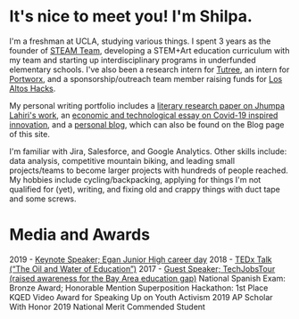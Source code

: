 # It's nice to meet you! I'm Shilpa. 

I'm a freshman at UCLA, studying various things. I spent 3 years as the founder of [STEAM Team](http://steamteamorg.weebly.com/), developing a STEM+Art education curriculum with my team and starting up interdisciplinary programs in underfunded elementary schools. I've also been a research intern for [Tutree](http://v2.tutree.com/), an intern for [Portworx](https://portworx.com/), and a sponsorship/outreach team member raising funds for [Los Altos Hacks](https://www.losaltoshacks.com/).

My personal writing portfolio includes a [literary research paper on Jhumpa Lahiri's work](https://docs.google.com/document/d/1kcqNL44ae6O0nsqL5KTu3EWbf3StlrCORGjADGM4yYM/edit?usp=sharing), an [economic and technological essay on Covid-19 inspired innovation](https://medium.com/@shilpa.padiki.rao/covid-19-emerging-technologies-and-their-economic-implications-d46fa8c0f669), and a [personal blog](https://shilpaontheinternet.wordpress.com), which can also be found on the Blog page of this site.

I'm familiar with Jira, Salesforce, and Google Analytics. Other skills include: data analysis, competitive mountain biking, and leading small projects/teams to become larger projects with hundreds of people reached.
My hobbies include cycling/backpacking, applying for things I'm not qualified for (yet), writing, and fixing old and crappy things with duct tape and some screws.

# Media and Awards

2019 - [Keynote Speaker; Egan Junior High career day](https://docs.google.com/document/d/16NayvdfVF5YLepgT3DZNs8v2pzVO3Ob1EYPk4ntGdNQ/edit)
2018 - [TEDx Talk (“The Oil and Water of Education”)](https://www.youtube.com/watch?v=5HnE2CELDxA)
2017 - [Guest Speaker; TechJobsTour (raised awareness for the Bay Area education gap)](https://techjobstour.com/speakers/shilpa-rao/)
National Spanish Exam: Bronze Award; Honorable Mention
Superposition Hackathon: 1st Place
KQED Video Award for Speaking Up on Youth Activism
2019 AP Scholar With Honor
2019 National Merit Commended Student

<!-- <iframe src="shilparaoseume.pdf" width="200" height="300"> -->